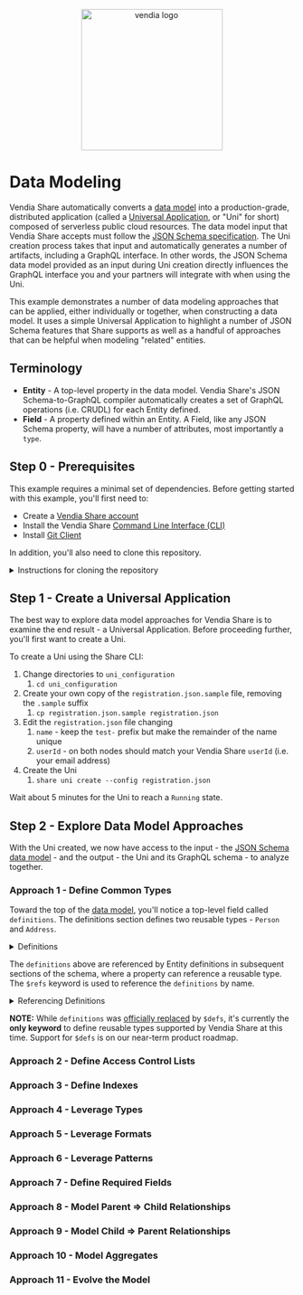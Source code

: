 <p align="center">
  <a href="https://vendia.net/">
    <img src="https://www.vendia.net/images/logo/black.svg" alt="vendia logo" width="250px">
  </a>
</p>

# Data Modeling
Vendia Share automatically converts a [data model](https://www.vendia.net/docs/share/data-modeling) into a production-grade, distributed application (called a [Universal Application](https://www.vendia.net/docs/share/dev-and-use-unis), or "Uni" for short) composed of serverless public cloud resources.  The data model input that Vendia Share accepts must follow the [JSON Schema specification](https://json-schema.org/draft/2020-12/json-schema-core.html).  The Uni creation process takes that input and automatically generates a number of artifacts, including a GraphQL interface.  In other words, the JSON Schema data model provided as an input during Uni creation directly influences the GraphQL interface you and your partners will integrate with when using the Uni.

This example demonstrates a number of data modeling approaches that can be applied, either individually or together, when constructing a data model.  It uses a simple Universal Application to highlight a number of JSON Schema features that Share supports as well as a handful of approaches that can be helpful when modeling "related" entities.

## Terminology
* **Entity** - A top-level property in the data model.  Vendia Share's JSON Schema-to-GraphQL compiler automatically creates a set of GraphQL operations (i.e. CRUDL) for each Entity defined.
* **Field** - A property defined within an Entity.  A Field, like any JSON Schema property, will have a number of attributes, most importantly a `type`.

## Step 0 - Prerequisites
This example requires a minimal set of dependencies.  Before getting started with this example, you'll first need to:

* Create a [Vendia Share account](https://share.vendia.net/)
* Install the Vendia Share [Command Line Interface (CLI)](https://www.vendia.net/docs/share/cli)
* Install [Git Client](https://git-scm.com/downloads)

In addition, you'll also need to clone this repository.

<details>
<summary>Instructions for cloning the repository</summary>

### Clone with SSH

```bash
git clone git@github.com:vendia/examples.git
```

### Clone with HTTPS

```bash
git clone https://github.com/vendia/examples.git
```

</details>

## Step 1 - Create a Universal Application
The best way to explore data model approaches for Vendia Share is to examine the end result - a Universal Application.  Before proceeding further, you'll first want to create a Uni.

To create a Uni using the Share CLI:

1. Change directories to `uni_configuration`
    1. `cd uni_configuration`
1. Create your own copy of the `registration.json.sample` file, removing the `.sample` suffix
    1. `cp registration.json.sample registration.json`
1. Edit the `registration.json` file changing
    1. `name` - keep the `test-` prefix but make the remainder of the name unique
    1. `userId` - on both nodes should match your Vendia Share `userId` (i.e. your email address)
1. Create the Uni
    1. `share uni create --config registration.json`

Wait about 5 minutes for the Uni to reach a `Running` state.

## Step 2 - Explore Data Model Approaches
With the Uni created, we now have access to the input - the [JSON Schema data model](uni_configuration/schema.json) - and the output - the Uni and its GraphQL schema - to analyze together.

### Approach 1 - Define Common Types
Toward the top of the [data model](uni_configuration/schema.json), you'll notice a top-level field called `definitions`.  The definitions section defines two reusable types - `Person` and `Address`.

<details>
<summary>Definitions</summary>

```json
"definitions": {
    "Name" : {
      "type": "object",
      "properties": {
        "firstName" : {
          "description": "Person's first name",
          "type": "string"
        },
        "lastName" : {
          "description": "Person's first name",
          "type": "string"
        }
      },
      "required": [
        "firstName",
        "lastName"
      ]
    },
    "Address" : {
      "type": "object",
      "properties": {
        "street" : {
          "description": "Street address",
          "type": "string"
        },
        "city" : {
          "description": "The city",
          "type": "string"
        },
        "state" : {
          "description": "The state",
          "type": "string"
        },
        "zipcode" : {
          "description": "The zipcode",
          "type": "string"
        }
      },
      "required": [
        "street",
        "city",
        "state"
      ]
    }
  }
```
</details>

The `definitions` above are referenced by Entity definitions in subsequent sections of the schema, where a property can reference a reusable type.  The `$refs` keyword is used to reference the `definitions` by name.

<details>
<summary>Referencing Definitions</summary>

```json
"properties": {
  "employeeName": {
    "description": "Name of the employee",
    "type": {
      "$ref" : "#/definitions/Name"
    }
  }
}
```
</details>

**NOTE:** While `definitions` was [officially replaced](https://github.com/json-schema-org/json-schema-spec/issues/512) by `$defs`, it's currently the **only keyword** to define reusable types supported by Vendia Share at this time.  Support for `$defs` is on our near-term product roadmap.

### Approach 2 - Define Access Control Lists


### Approach 3 - Define Indexes

### Approach 4 - Leverage Types

### Approach 5 - Leverage Formats

### Approach 6 - Leverage Patterns

### Approach 7 - Define Required Fields

### Approach 8 - Model Parent => Child Relationships

### Approach 9 - Model Child => Parent Relationships

### Approach 10 - Model Aggregates

### Approach 11 - Evolve the Model

